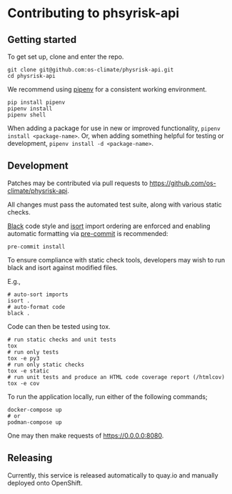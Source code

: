# Contributing to phsyrisk-api

## Getting started
To get set up, clone and enter the repo.
```
git clone git@github.com:os-climate/physrisk-api.git
cd physrisk-api
```

We recommend using [pipenv](https://pipenv.pypa.io/en/latest/) for a
consistent working environment.
```
pip install pipenv
pipenv install
pipenv shell
```

When adding a package for use in new or improved functionality,
`pipenv install <package-name>`. Or, when adding something helpful for
testing or development, `pipenv install -d <package-name>`.

## Development
Patches may be contributed via pull requests to
https://github.com/os-climate/physrisk-api.

All changes must pass the automated test suite, along with various static
checks.

[Black](https://black.readthedocs.io/) code style and
[isort](https://pycqa.github.io/isort/) import ordering are enforced
and enabling automatic formatting via [pre-commit](https://pre-commit.com/)
is recommended:
```
pre-commit install
```

To ensure compliance with static check tools, developers may wish to run black and isort against modified files.

E.g.,
```
# auto-sort imports
isort .
# auto-format code
black .
```

Code can then be tested using tox.
```
# run static checks and unit tests
tox
# run only tests
tox -e py3
# run only static checks
tox -e static
# run unit tests and produce an HTML code coverage report (/htmlcov)
tox -e cov
```

To run the application locally, run either of the following commands;
```
docker-compose up
# or
podman-compose up
```
One may then make requests of https://0.0.0.0:8080.

## Releasing
Currently, this service is released automatically to quay.io and manually
deployed onto OpenShift.
